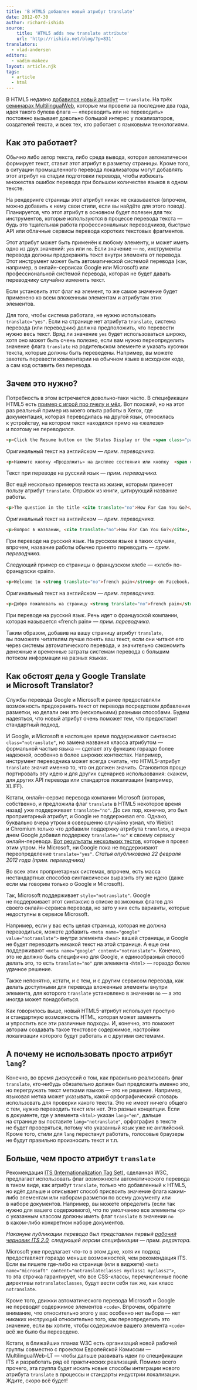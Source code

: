 ```yaml
---
title: 'В HTML5 добавлен новый атрибут translate'
date: 2012-07-30
author: richard-ishida
source:
    title: 'HTML5 adds new translate attribute'
    url: 'http://rishida.net/blog/?p=831'
translators:
  - vlad-andersen
editors:
  - vadim-makeev
layout: article.njk
tags:
  - article
  - html
---
```


В HTML5 недавно [добавился новый атрибут](http://dev.w3.org/html5/spec/global-attributes.html#the-translate-attribute) — `translate`. На трёх [семинарах MultilingualWeb](http://multilingualweb.eu/), которые мы провели за последние два года, идея такого булева флага — «переводить или не переводить» постоянно вызывает довольно большой интерес у локализаторов, создателей текста, и всех тех, кто работает с языковыми технологиями.

## Как это работает?

Обычно либо автор текста, либо среда вывода, которая автоматически формирует текст, ставит этот атрибут в разметку страницы. Кроме того, в ситуации промышленного перевода локализаторы могут добавлять этот атрибут на стадии подготовки перевода, чтобы избежать множества ошибок перевода при большом количестве языков в одном тексте.

На рендеринге страницы этот атрибут никак не сказывается (впрочем, можно добавить к нему свои стили, если вы найдёте для этого повод). Планируется, что этот атрибут в основном будет полезен для тех инструментов, которые используются в процессе перевода текста — будь это тщательная работа профессиональных переводчиков, быстрые API или облачные сервисы перевода коротких текстовых фрагментов.

Этот атрибут может быть применён к любому элементу, и может иметь одно из двух значений: `yes` или `no`. Если значение — `no`, инструменты перевода должны предохранять текст внутри элемента от перевода. Этот инструмент может быть автоматической системой перевода (как, например, в онлайн-сервисах Google или Microsoft) или профессиональной системой перевода, которая не будет давать переводчику случайно изменить текст.

Если установить этот флаг на элемент, то же самое значение будет применено ко всем вложенным элементам и атрибутам этих элементов.

Для того, чтобы система работала, не нужно использовать `translate="yes"`. Если на странице нет атрибута `translate`, система перевода (или переводчик) должна предположить, что перевести нужно весь текст. Вряд ли значение `yes` будет использоваться широко, хотя оно может быть очень полезно, если вам нужно переопределить значение флага `translate` на родительском элементе и указать кусочки текста, которые должны быть переведены. Например, вы можете захотеть перевести комментарии на обычном языке в исходном коде, а сам код оставить без перевода.

## Зачем это нужно?

Потребность в этом встречается довольно-таки часто. В спецификации HTML5 есть [пример с игрой про пчелу и мёд](http://developers.whatwg.org/elements.html#the-translate-attribute). Вот похожий, но на этот раз реальный пример из моего опыта работы в Xerox, где документация, которая переводилась на другой язык, относилась к устройству, на котором текст находился прямо на «железе» и поэтому не переводился.

```html
<p>Click the Resume button on the Status Display or the <span class="panelmsg" translate="no">CONTINUE</span> button the printer panel.</p>
```

Оригинальный текст на английском — _прим. переводчика._

```html
<p>Нажмите кнопку «Продолжить» на дисплее состояния или кнопку  <span class="panelmsg" translate="no">CONTINUE</span> на панели принтера.</p>
```

Текст при переводе на русский язык — _прим. переводчика._

Вот ещё несколько примеров текста из жизни, которым принесет пользу атрибут `translate`. Отрывок из книги, цитирующий название работы.

```html
<p>The question in the title <cite translate="no">How Far Can You Go?</cite> applies to both the undermining of traditional religious belief by radical theology and the undermining of literary convention by the device of “breaking frame”…</p>
```

Оригинальный текст на английском — _прим. переводчика._

```html
<p>Вопрос в названии, <cite translate="no">How Far Can You Go?</cite>, относится и к отрицательному влиянию радикальной теологии на традиционные религиозные воззрения, и к отрицательному влиянию приема «разрыва рамок» на правила построения литературного произведения…</p>
```

При переводе на русский язык. На русском языке в таких случаях, впрочем, название работы обычно принято переводить — _прим. переводчика._

Следующий пример со страницы о французском хлебе — «хлеб» по-французски «pain».

```html
<p>Welcome to <strong translate="no">french pain</strong> on Facebook. Join now to write reviews and connect with <strong translate="no">french pain</strong>. Help your friends discover great places to visit by recommending <strong translate="no">french pain</strong>.</p>
```

Оригинальный текст на английском — _прим. переводчика._

```html
<p>Добро пожаловать на страницу <strong translate="no">french pain</strong> на Facebook. Присоединяйтесь, пишите отчеты и свяжитесь с <strong translate="no">french pain</strong>. Помогите друзьям узнать отличные новые места, порекомендовав им <strong translate="no">french pain</strong>.</p>
```

При переводе на русский язык. Речь идет о французской компании, которая называется «french pain» — _прим. переводчика._

Таким образом, добавив на вашу страницу атрибут `translate`, вы поможете читателям лучше понять ваш текст, если они читают его через системы автоматического перевода, и значительно сэкономить денежные и временные затраты системам перевода с большим потоком информации на разных языках.

## Как обстоят дела у Google Translate и Microsoft Translator?

Службы перевода Google и Microsoft и ранее предоставляли возможность предохранять текст от перевода посредством добавления разметки, но делали они это (несколькими) разными способами. Будем надеяться, что новый атрибут очень поможет тем, что предоставит стандартный подход.

И Google, и Microsoft в настоящее время поддерживают синтаксис `class="notranslate"`, но замена названия класса атрибутом — формальной частью языка — сделает эту функцию гораздо более надежной, особенно в более широких контекстах. Например, инструмент переводчика может всегда считать, что HTML5-атрибут `translate` значит именно то, что он должен значить. Становится проще портировать эту идею и для других сценариев использования: скажем, для других API перевода или стандартов локализации (например, XLIFF).

Кстати, онлайн-сервис перевода компании Microsoft (которая, собственно, и предложила флаг `translate` в HTML5 некоторое время назад) уже поддерживает `translate="no"`. До сих пор, конечно, это был проприетарный атрибут, и Google не поддерживал его. Однако, буквально вчера утром я совершенно случайно узнал, что Webkit и Chromium только что добавили поддержку атрибута `translate`, а вчера днем Google добавил поддержку `translate="no"` к своему сервису онлайн-перевода. [Вот результаты нескольких тестов](http://www.w3.org/International/tests/html-css/translate/results-online), которые я провел этим утром. Ни Microsoft, ни Google пока не поддерживают переопределение `translate="yes"`. _Статья опубликована 22 февраля 2012 года (прим. переводчика)_

Во всех этих проприетарных системах, впрочем, есть масса нестандартных способов синтаксически выразить эту же идею (даже если мы говорим только о Google и Microsoft).

Так, Microsoft поддерживает `style="notranslate"`. Google не поддерживает этот синтаксис в списке возможных флагов для своего онлайн-сервиса перевода, но зато у них есть варианты, которые недоступны в сервисе Microsoft.

Например, если у вас есть целая страница, которая не должна переводиться, можете добавить `<meta name="google" value="notranslate">` внутри элемента `<head>` вашей страницы, и Google не будет переводить никакой текст на этой странице. А еще они поддерживают `<meta name="google" content="notranslate">`. Конечно, это не должно быть специфично для Google, и единообразный способ делать это, то есть `translate="no"` для элемента `<html>` — гораздо более удачное решение.

Также непонятно, кстати, и с тем, и с другим сервисом перевода, как делать доступными для перевода вложенные элементы внутри элемента, для которого `translate` установлено в значении `no` — а это иногда может понадобиться.

Как говорилось выше, новый HTML5-атрибут использует простую и стандартную возможность HTML, которая может заменить и упростить все эти различные подходы. И, конечно, это поможет авторам создавать такое текстовое содержимое, настройки локализации которого будут работать и с другими системами.

## А почему не использовать просто атрибут `lang`?

Конечно, во время дискуссий о том, как правильно реализовать флаг `translate`, кто-нибудь обязательно должен был предложить именно это, но перегружать текст метками языков — это не решение. Например, языковая метка может указывать, какой орфографический словарь использовать для проверки какого текста. Это не имеет ничего общего с тем, нужно переводить текст или нет. Это разные концепции. Если в документе, где у элемента `<html>` указан `lang="en"`, дальше на странице вы поставите `lang="notranslate"`, орфография в тексте не будет проверяться, потому что указанный язык уже не английский. Кроме того, стили для `lang` перестанут работать, голосовые браузеры не будут правильно произносить текст и т.п.

## Больше, чем просто атрибут `translate`

Рекомендация [ITS (Internationalization Tag Set)](http://www.w3.org/TR/its/), сделанная W3C, предлагает использовать флаг возможности автоматического перевода в таком виде, как атрибут `translate`, только что добавленный к HTML5, но идёт дальше и описывает способ присвоить значение флага каким-либо элементам или наборам разметки по всему документу или в наборе документов. Например, вы можете определить (если так нужно для вашего содержимого), что по умолчанию все элементы `<p>` с указанным классом должны иметь флаг `translate` в значении `no` в каком-либо конкретном наборе документов.

_Накануне публикации перевода был представлен первый [рабочий черновик ITS 2.0](http://www.w3.org/TR/2012/WD-its20-20120731/), следующей версии спецификации — прим. редактора._

Microsoft уже предлагает что-то в этом духе, хотя их подход предоставляет гораздо меньше возможностей, чем рекомендация ITS. Если вы пишете где-либо на странице (или в виджете) `<meta name="microsoft" content="notranslateclasses myclass1 myclass2">`, то эта строчка гарантирует, что все CSS-классы, перечисленные после директивы `notranslateclasses`, будут вести себя так же, как класс `notranslate`.

Кроме того, движки автоматического перевода Microsoft и Google не переводят содержимое элементов `<code>`. Впрочем, обратите внимание, что относительно этого у вас особенно нет выбора — нет никаких инструкций относительно того, как переопределить это значение, если вы хотите, чтобы содержимое вашего элемента `<code>` всё же было бы переведено.

Кстати, в ближайших планах W3C есть организаций новой рабочей группы совместно с проектом Европейской Комиссии — MultilingualWeb-LT — чтобы дальше развивать идеи по спецификации ITS и разработать ряд её практических реализаций. Помимо всего прочего, эта группа будет искать новые способы интеграции нового атрибута `translate` в процессы и стандарты индустрии локализации. Ждите, скоро всё будет!
